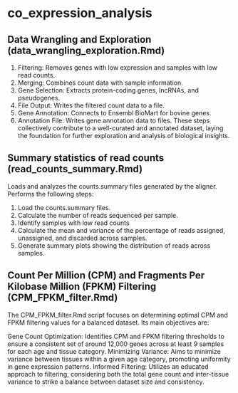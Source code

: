 # co_expression_analysis


## Data Wrangling and Exploration (data_wrangling_exploration.Rmd)

1. Filtering:
Removes genes with low expression and samples with low read counts.
2. Merging:
Combines count data with sample information.
3. Gene Selection:
Extracts protein-coding genes, lncRNAs, and pseudogenes.
4. File Output:
Writes the filtered count data to a file.
5. Gene Annotation:
Connects to Ensembl BioMart for bovine genes.
6. Annotation File:
Writes gene annotation data to files.
These steps collectively contribute to a well-curated and annotated dataset, laying the foundation for further exploration and analysis of biological insights.

## Summary statistics of read counts (read_counts_summary.Rmd)

Loads and analyzes the counts.summary files generated by the aligner.
Performs the following steps:
1. Load the counts.summary files.
2. Calculate the number of reads sequenced per sample.
3. Identify samples with low read counts
4. Calculate the mean and variance of the percentage of reads assigned, unassigned, and discarded across samples.
5. Generate summary plots showing the distribution of reads across samples.

## Count Per Million (CPM) and Fragments Per Kilobase Million (FPKM) Filtering (CPM_FPKM_filter.Rmd)

The CPM_FPKM_filter.Rmd script focuses on determining optimal CPM and FPKM filtering values for a balanced dataset. Its main objectives are:

Gene Count Optimization:
Identifies CPM and FPKM filtering thresholds to ensure a consistent set of around 12,000 genes across at least 9 samples for each age and tissue category.
Minimizing Variance:
Aims to minimize variance between tissues within a given age category, promoting uniformity in gene expression patterns.
Informed Filtering:
Utilizes an educated approach to filtering, considering both the total gene count and inter-tissue variance to strike a balance between dataset size and consistency.
